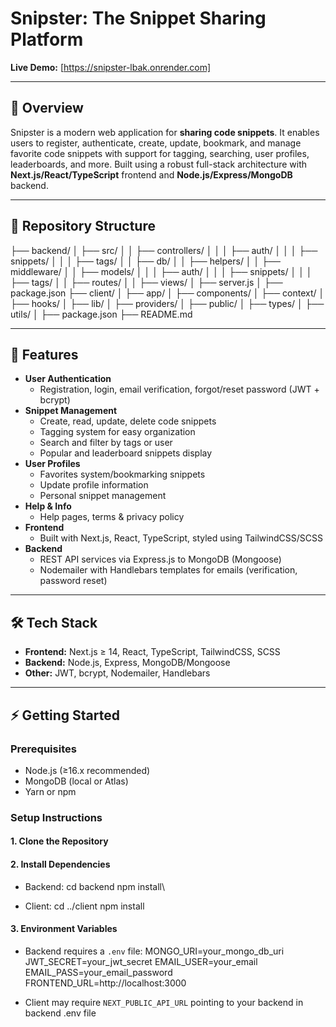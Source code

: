 # Snipster: The Snippet Sharing Platform

**Live Demo:** [https://snipster-lbak.onrender.com]

---

## 📝 Overview

Snipster is a modern web application for **sharing code snippets**. It enables users to register, authenticate, create, update, bookmark, and manage favorite code snippets with support for tagging, searching, user profiles, leaderboards, and more. Built using a robust full-stack architecture with **Next.js/React/TypeScript** frontend and **Node.js/Express/MongoDB** backend.

---

## 📂 Repository Structure


├── backend/
│ ├── src/
│ │ ├── controllers/
│ │ │ ├── auth/
│ │ │ ├── snippets/
│ │ │ ├── tags/
│ │ ├── db/
│ │ ├── helpers/
│ │ ├── middleware/
│ │ ├── models/
│ │ │ ├── auth/
│ │ │ ├── snippets/
│ │ │ ├── tags/
│ │ ├── routes/
│ │ ├── views/
│ ├── server.js
│ ├── package.json
├── client/
│ ├── app/
│ ├── components/
│ ├── context/
│ ├── hooks/
│ ├── lib/
│ ├── providers/
│ ├── public/
│ ├── types/
│ ├── utils/
│ ├── package.json
├── README.md


---

## 🚀 Features

- **User Authentication**
  - Registration, login, email verification, forgot/reset password (JWT + bcrypt)
- **Snippet Management**
  - Create, read, update, delete code snippets
  - Tagging system for easy organization
  - Search and filter by tags or user
  - Popular and leaderboard snippets display
- **User Profiles**
  - Favorites system/bookmarking snippets
  - Update profile information
  - Personal snippet management
- **Help & Info**
  - Help pages, terms & privacy policy
- **Frontend**
  - Built with Next.js, React, TypeScript, styled using TailwindCSS/SCSS
- **Backend**
  - REST API services via Express.js to MongoDB (Mongoose)
  - Nodemailer with Handlebars templates for emails (verification, password reset)

---

## 🛠️ Tech Stack

- **Frontend:** Next.js ≥ 14, React, TypeScript, TailwindCSS, SCSS
- **Backend:** Node.js, Express, MongoDB/Mongoose
- **Other:** JWT, bcrypt, Nodemailer, Handlebars

---

## ⚡ Getting Started

### Prerequisites

- Node.js (≥16.x recommended)
- MongoDB (local or Atlas)
- Yarn or npm

### Setup Instructions

#### 1. Clone the Repository

#### 2. Install Dependencies

- Backend:
cd backend
npm install\

- Client:
cd ../client
npm install

#### 3. Environment Variables

- Backend requires a `.env` file:
MONGO_URI=your_mongo_db_uri
JWT_SECRET=your_jwt_secret
EMAIL_USER=your_email
EMAIL_PASS=your_email_password
FRONTEND_URL=http://localhost:3000

- Client may require `NEXT_PUBLIC_API_URL` pointing to your backend in backend .env file


